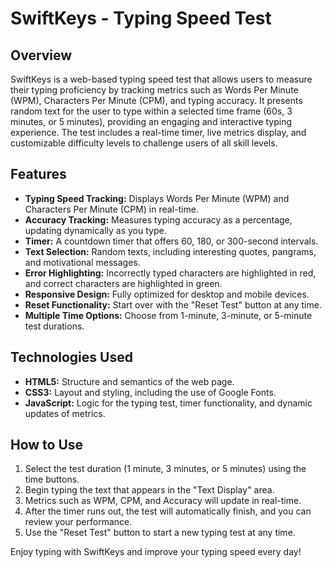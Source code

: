 

# SwiftKeys - Typing Speed Test

## Overview
SwiftKeys is a web-based typing speed test that allows users to measure their typing proficiency by tracking metrics such as Words Per Minute (WPM), Characters Per Minute (CPM), and typing accuracy. It presents random text for the user to type within a selected time frame (60s, 3 minutes, or 5 minutes), providing an engaging and interactive typing experience. The test includes a real-time timer, live metrics display, and customizable difficulty levels to challenge users of all skill levels.

## Features
- **Typing Speed Tracking:** Displays Words Per Minute (WPM) and Characters Per Minute (CPM) in real-time.
- **Accuracy Tracking:** Measures typing accuracy as a percentage, updating dynamically as you type.
- **Timer:** A countdown timer that offers 60, 180, or 300-second intervals.
- **Text Selection:** Random texts, including interesting quotes, pangrams, and motivational messages.
- **Error Highlighting:** Incorrectly typed characters are highlighted in red, and correct characters are highlighted in green.
- **Responsive Design:** Fully optimized for desktop and mobile devices.
- **Reset Functionality:** Start over with the "Reset Test" button at any time.
- **Multiple Time Options:** Choose from 1-minute, 3-minute, or 5-minute test durations.

## Technologies Used
- **HTML5:** Structure and semantics of the web page.
- **CSS3:** Layout and styling, including the use of Google Fonts.
- **JavaScript:** Logic for the typing test, timer functionality, and dynamic updates of metrics.


## How to Use
1. Select the test duration (1 minute, 3 minutes, or 5 minutes) using the time buttons.
2. Begin typing the text that appears in the "Text Display" area.
3. Metrics such as WPM, CPM, and Accuracy will update in real-time.
4. After the timer runs out, the test will automatically finish, and you can review your performance.
5. Use the "Reset Test" button to start a new typing test at any time.

Enjoy typing with SwiftKeys and improve your typing speed every day!
